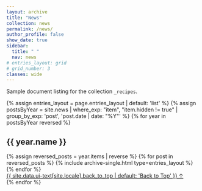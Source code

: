 ```yaml
---
layout: archive
title: "News"
collection: news
permalink: /news/
author_profile: false
show_date: true
sidebar:
  title: " "
  nav: news
# entries_layout: grid
# grid_number: 3
classes: wide
---
```


Sample document listing for the collection `_recipes`.
<div>
  {% assign entries_layout = page.entries_layout | default: 'list' %}
  {% assign postsByYear = site.news | where_exp: "item", "item.hidden != true" | group_by_exp: 'post', 'post.date | date: "%Y"' %}
  {% for year in postsByYear reversed %}
    <section id="{{ year.name }}" class="taxonomy__section">
      <h2 class="archive__subtitle">{{ year.name }}</h2>
      <div class="entries-{{ entries_layout }}">
        {% assign reversed_posts = year.items | reverse %}
        {% for post in reversed_posts %}
          {% include archive-single.html type=entries_layout %}
        {% endfor %}
      </div>
      <a href="#page-title" class="back-to-top">{{ site.data.ui-text[site.locale].back_to_top | default: 'Back to Top' }} &uarr;</a>
    </section>
  {% endfor %}
</div>

